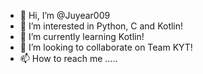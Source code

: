 - 👋 Hi, I’m @Juyear009
- 👀 I’m interested in Python, C and Kotlin!
- 🌱 I’m currently learning Kotlin!
- 💞️ I’m looking to collaborate on Team KYT!
- 📫 How to reach me .....

<!---
Bruny009/Bruny009 is a ✨ special ✨ repository because its `README.md` (this file) appears on your GitHub profile.
You can click the Preview link to take a look at your changes.
--->

